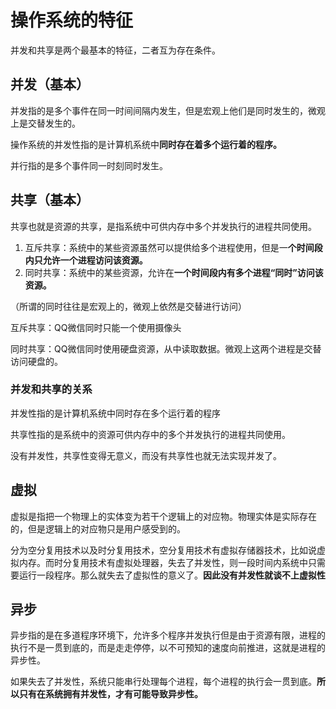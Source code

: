 # 操作系统的特征

并发和共享是两个最基本的特征，二者互为存在条件。

## 并发（基本）

并发指的是多个事件在同一时间间隔内发生，但是宏观上他们是同时发生的，微观上是交替发生的。

操作系统的并发性指的是计算机系统中**同时存在着多个运行着的程序。**

并行指的是多个事件同一时刻同时发生。

## 共享（基本）

共享也就是资源的共享，是指系统中可供内存中多个并发执行的进程共同使用。

1. 互斥共享：系统中的某些资源虽然可以提供给多个进程使用，但是一**个时间段内只允许一个进程访问该资源。**
2. 同时共享：系统中的某些资源，允许在**一个时间段内有多个进程“同时”访问该资源。**

（所谓的同时往往是宏观上的，微观上依然是交替进行访问）

互斥共享：QQ微信同时只能一个使用摄像头

同时共享：QQ微信同时使用硬盘资源，从中读取数据。微观上这两个进程是交替访问硬盘的。

### 并发和共享的关系

并发性指的是计算机系统中同时存在多个运行着的程序

共享性指的是系统中的资源可供内存中的多个并发执行的进程共同使用。

没有并发性，共享性变得无意义，而没有共享性也就无法实现并发了。

## 虚拟

虚拟是指把一个物理上的实体变为若干个逻辑上的对应物。物理实体是实际存在的，但是逻辑上的对应物只是用户感受到的。

分为空分复用技术以及时分复用技术，空分复用技术有虚拟存储器技术，比如说虚拟内存。而时分复用技术有虚拟处理器，失去了并发性，则一段时间内系统中只需要运行一段程序。那么就失去了虚拟性的意义了。**因此没有并发性就谈不上虚拟性**

## 异步

异步指的是在多道程序环境下，允许多个程序并发执行但是由于资源有限，进程的执行不是一贯到底的，而是走走停停，以不可预知的速度向前推进，这就是进程的异步性。

如果失去了并发性，系统只能串行处理每个进程，每个进程的执行会一贯到底。**所以只有在系统拥有并发性，才有可能导致异步性。**

